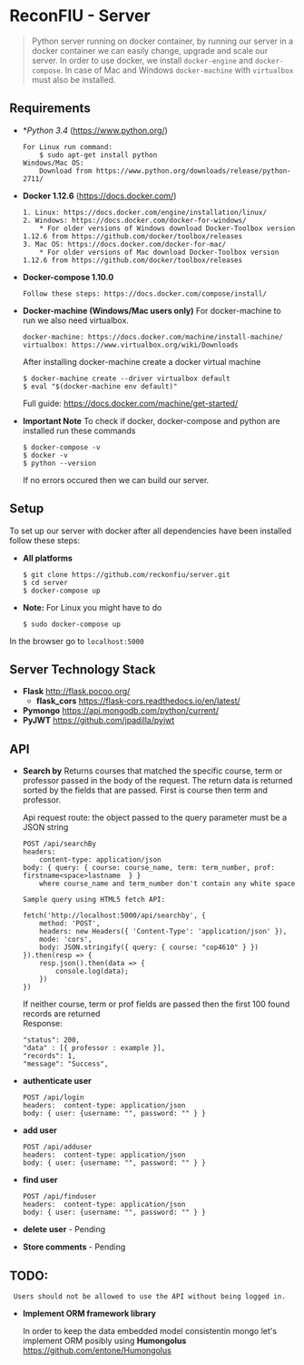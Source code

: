 # ReconFIU - Server 

> Python server running on docker container, by running our server in a docker container we can easily change, upgrade and scale our server. In order to use docker, we install `docker-engine` and `docker-compose`. In case of Mac and Windows `docker-machine` with `virtualbox` must also be installed.   

## Requirements

* **Python 3.4* (https://www.python.org/)
    ```
    For Linux run command:
        $ sudo apt-get install python
    Windows/Mac OS:
        Download from https://www.python.org/downloads/release/python-2711/
    ```
    
* **Docker 1.12.6** (https://docs.docker.com/)
    ```
    1. Linux: https://docs.docker.com/engine/installation/linux/
    2. Windows: https://docs.docker.com/docker-for-windows/
        * For older versions of Windows download Docker-Toolbox version 1.12.6 from https://github.com/docker/toolbox/releases
    3. Mac OS: https://docs.docker.com/docker-for-mac/
        * For older versions of Mac download Docker-Toolbox version 1.12.6 from https://github.com/docker/toolbox/releases
    ```
    
* **Docker-compose 1.10.0** 
    ```
    Follow these steps: https://docs.docker.com/compose/install/
    ```
    
* **Docker-machine (Windows/Mac users only)** For docker-machine to run we also need virtualbox. 
    ```
    docker-machine: https://docs.docker.com/machine/install-machine/
    virtualbox: https://www.virtualbox.org/wiki/Downloads
    ```
    After installing docker-machine create a docker virtual machine
    ```
    $ docker-machine create --driver virtualbox default
    $ eval "$(docker-machine env default)"
    ```
    
    Full guide: https://docs.docker.com/machine/get-started/
* **Important Note**
    To check if docker, docker-compose and python are installed run these commands
    ```
    $ docker-compose -v
    $ docker -v
    $ python --version
    ```
    
    If no errors occured then we can build our server.
    
## Setup
To set up our server with docker after all dependencies have been installed follow these steps:
 
* **All platforms** 
    ```
    $ git clone https://github.com/reckonfiu/server.git
    $ cd server
    $ docker-compose up
    ```
    
* **Note:** For Linux you might have to do
    ```
    $ sudo docker-compose up
    ```
    
 In the browser go to `localhost:5000`   
    
## Server Technology Stack
* **Flask** http://flask.pocoo.org/ 
    * **flask_cors** https://flask-cors.readthedocs.io/en/latest/
* **Pymongo**  https://api.mongodb.com/python/current/ 
* **PyJWT** https://github.com/jpadilla/pyjwt

## API
* **Search by**
    Returns courses that matched the specific course, term or professor passed in the body of the request. The return data is returned sorted by the fields that are passed. First is course then term and professor. 
    
    Api request route: the object passed to the query parameter must be a JSON string
    ```
    POST /api/searchBy
    headers: 
        content-type: application/json
    body: { query: { course: course_name, term: term_number, prof: firstname<space>lastname  } }
        where course_name and term_number don't contain any white space
        
    Sample query using HTML5 fetch API:
    
    fetch('http://localhost:5000/api/searchby', {
        method: 'POST',
        headers: new Headers({ 'Content-Type': 'application/json' }),
        mode: 'cors',
        body: JSON.stringify({ query: { course: "cop4610" } })
    }).then(resp => {
        resp.json().then(data => {
            console.log(data);
        })
    })
    ```    
    If neither course, term or prof fields are passed then the first 100 found records are returned  
    Response:
    ```
    "status": 200,
    "data" : [{ professor : example }],
    "records": 1,
    "message": "Success",
    ```
    
* **authenticate user**
    ```
    POST /api/login
    headers:  content-type: application/json
    body: { user: {username: "", password: "" } }
    ```
    
* **add user**
    ```
    POST /api/adduser
    headers:  content-type: application/json
    body: { user: {username: "", password: "" } }
    ```
    
* **find user**
    ```
    POST /api/finduser
    headers:  content-type: application/json
    body: { user: {username: "", password: "" } }
    ```
    
* **delete user**    - Pending   
* **Store comments** - Pending



## TODO:
     Users should not be allowed to use the API without being logged in.
* **Implement ORM framework library**

     In order to keep the data embedded model consistentin mongo let's implement ORM posibly using
     **Humongolus** https://github.com/entone/Humongolus
    
